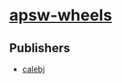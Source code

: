 # [apsw-wheels](https://pypi.org/project/apsw-wheels)



## Publishers
- [calebj](https://pypi.org/user/calebj)

